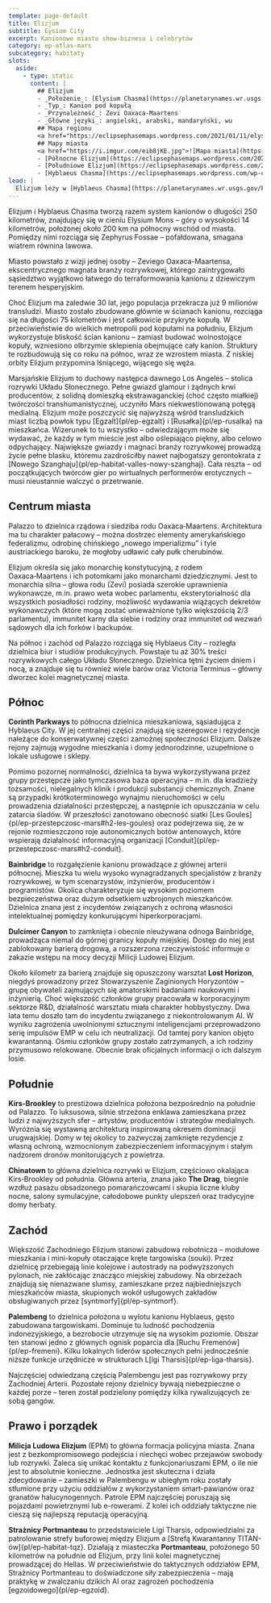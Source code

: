 ```yaml
---
template: page-default
title: Elizjum
subtitle: Eysium City
excerpt: Kanionowe miasto show-biznesu i celebrytów
category: ep-atlas-mars
subcategory: habitaty
slots:
  aside:
    - type: static
      content: |
        ## Elizjum
        - _Położenie_: [Elysium Chasma](https://planetarynames.wr.usgs.gov/Feature/1781) i [Hyblaeus Chasma](https://planetarynames.wr.usgs.gov/Feature/2599) ([Mars]{pl/ep-atlas-mars})
        - _Typ_: Kanion pod kopułą
        - _Przynależność_: Zevi Oaxaca-Maartens
        - _Główne języki_: angielski, arabski, mandaryński, wu
        ## Mapa regionu
        <a href="https://eclipsephasemaps.wordpress.com/2021/01/11/elysium-an-eclipse-phase-supplement/">![Mapa regionu](https://eclipsephasemaps.wordpress.com/wp-content/uploads/2020/12/elysium-regionalw.jpg?w=1024)</a>
        ## Mapy miasta
        <a href="https://i.imgur.com/eib8jKE.jpg">![Mapa miasta](https://i.imgur.com/eib8jKE.jpg)</a>
        - [Północne Elizjum](https://eclipsephasemaps.wordpress.com/2020/11/05/elysium-north/)
        - [Południowe Elizjum](https://eclipsephasemaps.wordpress.com/2020/10/29/mapping-elysium/)
        - [Hyblaeus Chasma](https://eclipsephasemaps.wordpress.com/wp-content/uploads/2020/10/hybleaus-chasma-w-1.jpg?w=728)
lead: |
  Elizjum leży w [Hyblaeus Chasma](https://planetarynames.wr.usgs.gov/Feature/2599) i [Elysium Chasma](https://planetarynames.wr.usgs.gov/Feature/1781), w regionie [Elysium](https://planetarynames.wr.usgs.gov/Feature/1783), we wschodniej hemisferze Marsa. Jest to stolica rozrywki Układu Słonecznego i największe marsjańskie miasto poza kanionami równikowymi. To również najbardziej oddalone fizycznie z wielkich marsjańskich miast, choć dzięki zaawansowanej technologii transportowej transludzkości (loty suborbitalne i rakietowe z orbitujących habitatów), to oddalenie ma drugorzędne znaczenie.
---
```


Elizjum i Hyblaeus Chasma tworzą razem system kanionów o długości 250 kilometrów, znajdujący się w cieniu Elysium Mons – góry o wysokości 14 kilometrów, położonej około 200 km na północny wschód od miasta. Pomiędzy nimi rozciąga się Zephyrus Fossae – pofałdowana, smagana wiatrem równina lawowa.

Miasto powstało z wizji jednej osoby – Zeviego Oaxaca-Maartensa, ekscentrycznego magnata branży rozrywkowej, którego zaintrygowało sąsiedztwo wyjątkowo łatwego do terraformowania kanionu z dziewiczym terenem hesperyjskim.

Choć Elizjum ma zaledwie 30 lat, jego populacja przekracza już 9 milionów transludzi. Miasto zostało zbudowane głównie w ścianach kanionu, rozciąga się na długości 75 kilometrów i jest całkowicie przykryte kopułą. W przeciwieństwie do wielkich metropolii pod kopułami na południu, Elizjum wykorzystuje bliskość ścian kanionu – zamiast budować wolnostojące kopuły, wzniesiono olbrzymie sklepienia obejmujące cały kanion. Struktury te rozbudowują się co roku na północ, wraz ze wzrostem miasta. Z niskiej orbity Elizjum przypomina lśniącego, wijącego się węża.

Marsjańskie Elizjum to duchowy następca dawnego Los Angeles – stolica rozrywki Układu Słonecznego. Pełne gwiazd glamour i żądnych krwi producentów, z solidną domieszką ekstrawaganckiej (choć często miałkiej) twórczości transhumanistycznej, uczyniło Mars niekwestionowaną potęgą medialną. Elizjum może poszczycić się najwyższą wśród transludzkich miast liczbą powłok typu [Egzalt]{pl/ep-egzalt} i [Rusałka]{pl/ep-rusalka} na mieszkańca. Wizerunek to tu wszystko – odwiedzającym może się wydawać, że każdy w tym mieście jest albo oślepiająco piękny, albo celowo odpychający. Największe gwiazdy i magnaci branży rozrywkowej prowadzą życie pełne blasku, któremu zazdrościłby nawet najbogatszy gerontokrata z [Nowego Szanghaju]{pl/ep-habitat-valles-nowy-szanghaj}. Cała reszta – od początkujących twórców gier po wirtualnych performerów erotycznych – musi nieustannie walczyć o przetrwanie.

## Centrum miasta
Palazzo to dzielnica rządowa i siedziba rodu Oaxaca‑Maartens. Architektura ma tu charakter pałacowy – można dostrzec elementy amerykańskiego federalizmu, odrobinę chińskiego „nowego imperializmu” i tyle austriackiego baroku, że mogłoby udławić cały pułk cherubinów.

Elizjum określa się jako monarchię konstytucyjną, z rodem Oaxaca‑Maartens i ich potomkami jako monarchami dziedzicznymi. Jest to monarchia silna – głowa rodu (Zevi) posiada szerokie uprawnienia wykonawcze, m.in. prawo weta wobec parlamentu, eksterytorialność dla wszystkich posiadłości rodziny, możliwość wydawania wiążących dekretów wykonawczych (które mogą zostać unieważnione tylko większością 2/3 parlamentu), immunitet karny dla siebie i rodziny oraz immunitet od wezwań sądowych dla ich forków i backupów.

Na północ i zachód od Palazzo rozciąga się Hyblaeus City – rozległa dzielnica biur i studiów produkcyjnych. Powstaje tu aż 30% treści rozrywkowych całego Układu Słonecznego. Dzielnica tętni życiem dniem i nocą, a znajduje się tu również wiele barów oraz Victoria Terminus – główny dworzec kolei magnetycznej miasta.

## Północ

**Corinth Parkways** to północna dzielnica mieszkaniowa, sąsiadująca z Hyblaeus City. W jej centralnej części znajdują się szeregowce i rezydencje należące do konserwatywnej części zamożnej społeczności Elizjum. Dalsze rejony zajmują wygodne mieszkania i domy jednorodzinne, uzupełnione o lokale usługowe i sklepy.

Pomimo pozornej normalności, dzielnica ta bywa wykorzystywana przez grupy przestępcze jako tymczasowa baza operacyjna – m.in. dla kradzieży tożsamości, nielegalnych klinik i produkcji substancji chemicznych. Znane są przypadki krótkoterminowego wynajmu nieruchomości w celu prowadzenia działalności przestępczej, a następnie ich opuszczania w celu zatarcia śladów. W przeszłości zanotowano obecność siatki [Les Goules]{pl/ep-przestepczosc-mars#h2-les-goules} oraz podejrzewa się, że w rejonie rozmieszczono roje autonomicznych botów antenowych, które wspierają działalność informacyjną organizacji [Conduit]{pl/ep-przestepczosc-mars#h2-conduit}.

**Bainbridge** to rozgałęzienie kanionu prowadzące z głównej arterii północnej. Mieszka tu wielu wysoko wynagradzanych specjalistów z branży rozrywkowej, w tym scenarzystów, inżynierów, producentów i programistów. Okolica charakteryzuje się wysokim poziomem bezpieczeństwa oraz dużym odsetkiem uzbrojonych mieszkańców. Dzielnica znana jest z incydentów związanych z ochroną własności intelektualnej pomiędzy konkurującymi hiperkorporacjami. 

**Dulcimer Canyon** to zamknięta i obecnie nieużywana odnoga Bainbridge, prowadząca niemal do górnej granicy kopuły miejskiej. Dostęp do niej jest zablokowany barierą drogową, a rozszerzona rzeczywistość informuje o zakazie wstępu na mocy decyzji Milicji Ludowej Elizjum.

Około kilometr za barierą znajduje się opuszczony warsztat **Lost Horizon**, niegdyś prowadzony przez Stowarzyszenie Zaginionych Horyzontów – grupę obywateli zajmujących się amatorskimi badaniami naukowymi i inżynierią. Choć większość członków grupy pracowała w korporacyjnym sektorze R&D, działalność warsztatu miała charakter hobbystyczny. Dwa lata temu doszło tam do incydentu związanego z niekontrolowanym AI. W wyniku zagrożenia uwolnionymi sztucznymi inteligencjami przeprowadzono serię impulsów EMP w celu ich neutralizacji. Od tamtej pory kanion objęto kwarantanną. Ośmiu członków grupy zostało zatrzymanych, a ich rodziny przymusowo relokowane. Obecnie brak oficjalnych informacji o ich dalszym losie.

## Południe

**Kirs‑Brookley** to prestiżowa dzielnica położona bezpośrednio na południe od Palazzo. To luksusowa, silnie strzeżona enklawa zamieszkana przez ludzi z najwyższych sfer – artystów, producentów i strategów medialnych. Wyróżnia się wystawną architekturą inspirowaną okresem dominacji urugwajskiej. Domy w tej okolicy to zazwyczaj zamknięte rezydencje z własną ochroną, wzmocnionym zabezpieczeniem informacyjnym i stałym nadzorem dronów monitorujących z powietrza.

**Chinatown** to główna dzielnica rozrywki w Elizjum, częściowo okalająca Kirs‑Brookley od południa. Główna arteria, znana jako **The Drag**, biegnie wzdłuż pasażu obsadzonego pomarańczowcami i skupia liczne kluby nocne, salony symulacyjne, całodobowe punkty ulepszeń oraz tradycyjne domy herbaty.

## Zachód

Większość Zachodniego Elizjum stanowi zabudowa robotnicza – modułowe mieszkania i mini-kopuły otaczające kręte targowiska (souki). Przez dzielnicę przebiegają linie kolejowe i autostrady na podwyższonych pylonach, nie zakłócając znacząco miejskiej zabudowy. Na obrzeżach znajdują się nienazwane slumsy, zamieszkane przez najbiedniejszych mieszkańców miasta, skupionych wokół usługowych zakładów obsługiwanych przez [syntmorfy]{pl/ep-syntmorf}.

**Palembeng** to dzielnica położona u wylotu kanionu Hyblaeus, gęsto zabudowana targowiskami. Dominuje tu ludność pochodzenia indonezyjskiego, a bezrobocie utrzymuje się na wysokim poziomie. Obszar ten stanowi jedno z głównych ognisk poparcia dla [Ruchu Fremenów]{pl/ep-fremeni}. Kilku lokalnych liderów społecznych pełni jednocześnie niższe funkcje urzędnicze w strukturach L[igi Tharsis]{pl/ep-liga-tharsis}.

Najczęściej odwiedzaną częścią Palembengu jest pas rozrywkowy przy Zachodniej Arterii. Pozostałe rejony dzielnicy bywają niebezpieczne o każdej porze – teren został podzielony pomiędzy kilka rywalizujących ze sobą gangów.

## Prawo i porządek

**Milicja Ludowa Elizjum** (EPM) to główna formacja policyjna miasta. Znana jest z bezkompromisowego podejścia i niechęci wobec przejawów swobody lub rozrywki. Zaleca się unikać kontaktu z funkcjonariuszami EPM, o ile nie jest to absolutnie konieczne. Jednostka jest skuteczna i działa zdecydowanie – zamieszki w Palembengu w ubiegłym roku zostały stłumione przy użyciu oddziałów z wykorzystaniem smart-pawianów oraz granatów halucynogennych. Patrole EPM najczęściej poruszają się pojazdami powietrznymi lub e-rowerami. Z kolei ich oddziały taktyczne nie cieszą się najlepszą reputacją operacyjną.

**Strażnicy Portmanteau** to przedstawiciele Ligi Tharsis, odpowiedzialni za patrolowanie strefy buforowej między Elizjum a [Strefą Kwarantanny TITAN-ów]{pl/ep-habitat-tqz}. Działają z miasteczka **Portmanteau**, położonego 50 kilometrów na południe od Elizjum, przy linii kolei magnetycznej prowadzącej do Hellas. W przeciwieństwie do taktycznych oddziałów EPM, Strażnicy Portmanteau to doświadczone siły zabezpieczenia – mają praktykę w zwalczaniu dzikich AI oraz zagrożeń pochodzenia [egzoidowego]{pl/ep-egzoid}.